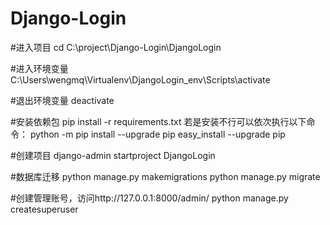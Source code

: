 # Django-Login

#进入项目
cd C:\project\Django-Login\DjangoLogin

#进入环境变量
C:\Users\wengmq\Virtualenv\DjangoLogin_env\Scripts\activate

#退出环境变量
deactivate

#安装依赖包
pip install -r requirements.txt
若是安装不行可以依次执行以下命令：
python -m pip install --upgrade pip
easy_install --upgrade pip

#创建项目
django-admin startproject DjangoLogin


#数据库迁移
python manage.py makemigrations
python manage.py migrate


#创建管理账号，访问http://127.0.0.1:8000/admin/
python manage.py createsuperuser